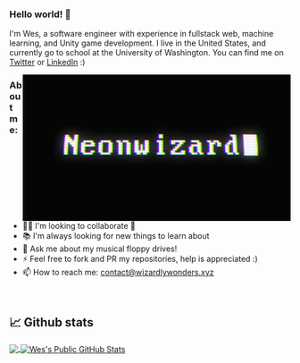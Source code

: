 <!-- More info, tips and tricks for making GitHub Profile README can be found in my article at https://towardsdatascience.com/build-a-stunning-readme-for-your-github-profile-9b80434fe5d7 -->

<!-- [![@lukeocodes](github-card.png "@lukeocodes")](https://lukeocodes.dev/) -->

### Hello world! 👋

I'm Wes, a software engineer with experience in fullstack web, machine learning, and Unity game development. I live in the United States, and currently go to school at the University of Washington. You can find me on [Twitter][1] or [LinkedIn][2] :)

<img align="right" alt="GIF" src="neonwizard.gif">

### About me:

- 👯‍♂️ I'm looking to collaborate 🤝
- 📚 I'm always looking for new things to learn about
- 💾 Ask me about my musical floppy drives!
- ⚡️ Feel free to fork and PR my repositories, help is appreciated :)
- 📫 How to reach me: contact@wizardlywonders.xyz

<br>

## 📈 Github stats

<!-- <a href="https://github.com/NeonWizard/NeonWizard">
  <img align="center" src="https://github-readme-stats.vercel.app/api/top-langs/?username=NeonWizard&hide=php,html&title_color=ffffff&text_color=c9cacc&icon_color=ce3691&bg_color=1d1f21&langs_count=3&hide_border=true" />
</a>
<a href="https://github.com/NeonWizard/NeonWizard">
  <img align="center" src="https://github-readme-stats.vercel.app/api?custom_title=Wes%27s%20Public%20Github%20Stats&username=NeonWizard&show_icons=true&line_height=27&count_private=true&title_color=ffffff&text_color=c9cacc&icon_color=eb3434&bg_color=1d1f21&hide_border=true" alt="Wes's Public GitHub Stats" />
</a> -->

<p float="left">
<a href="https://github.com/NeonWizard/NeonWizard">
  <img align="center" src="https://github-readme-stats.vercel.app/api/top-langs/?username=NeonWizard&layout=compact&title_color=fff&text_color=c9cacc&icon_color=ce3691&bg_color=1d1f21&hide_border=true&card_width=250"
</a>

<a href="https://github.com/NeonWizard/NeonWizard">
  <img align="center" src="https://github-readme-stats.vercel.app/api?custom_title=Wes%27s%20Public%20Github%20Stats&username=NeonWizard&show_icons=true&line_height=24&count_private=true&title_color=ffffff&text_color=c9cacc&icon_color=eb3434&bg_color=1d1f21&hide_border=true&hide=prs" alt="Wes's Public GitHub Stats" />
</a>
</p>
  
<!-- links to your social media accounts -->

[1]: https://twitter.com/wespooky
[2]: https://www.linkedin.com/in/wesmiravete/
[3]: https://github.com/NeonWizard


<!-- Resources -->
<!-- Icons: https://simpleicons.org/ -->
<!-- GitHub Stats: https://github.com/anuraghazra/github-readme-stats -->
<!-- Emojis: https://emojipedia.org/emoji/ -->
<!-- HTML Emojis: https://www.fileformat.info/index.htm -->
<!-- Shields: https://shields.io/ -->
<!-- Awesome GitHub Profile README: https://github.com/abhisheknaiidu/awesome-github-profile-readme -->

<!-- Inspirations -->
<!-- https://github.com/MartinHeinz -->
<!-- https://github.com/lukeocodes -->
<!-- https://github.com/FirePing32 -->
